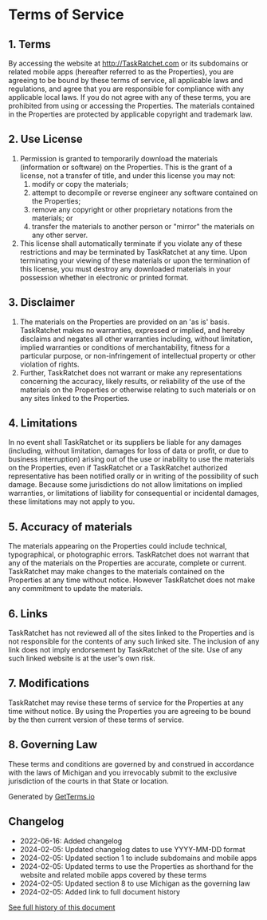 # Terms of Service

## 1. Terms

By accessing the website at <http://TaskRatchet.com> or its subdomains or related mobile apps (hereafter referred to as the Properties), you are agreeing to be bound by these terms of service, all applicable laws and regulations, and agree that you are responsible for compliance with any applicable local laws. If you do not agree with any of these terms, you are prohibited from using or accessing the Properties. The materials contained in the Properties are protected by applicable copyright and trademark law.

## 2. Use License

1. Permission is granted to temporarily download the materials (information or software) on the Properties. This is the grant of a license, not a transfer of title, and under this license you may not:
   1. modify or copy the materials;
   2. attempt to decompile or reverse engineer any software contained on the Properties;
   3. remove any copyright or other proprietary notations from the materials; or
   4. transfer the materials to another person or "mirror" the materials on any other server.
2. This license shall automatically terminate if you violate any of these restrictions and may be terminated by TaskRatchet at any time. Upon terminating your viewing of these materials or upon the termination of this license, you must destroy any downloaded materials in your possession whether in electronic or printed format.

## 3. Disclaimer

1. The materials on the Properties are provided on an 'as is' basis. TaskRatchet makes no warranties, expressed or implied, and hereby disclaims and negates all other warranties including, without limitation, implied warranties or conditions of merchantability, fitness for a particular purpose, or non-infringement of intellectual property or other violation of rights.
2. Further, TaskRatchet does not warrant or make any representations concerning the accuracy, likely results, or reliability of the use of the materials on the Properties or otherwise relating to such materials or on any sites linked to the Properties.

## 4. Limitations

In no event shall TaskRatchet or its suppliers be liable for any damages (including, without limitation, damages for loss of data or profit, or due to business interruption) arising out of the use or inability to use the materials on the Properties, even if TaskRatchet or a TaskRatchet authorized representative has been notified orally or in writing of the possibility of such damage. Because some jurisdictions do not allow limitations on implied warranties, or limitations of liability for consequential or incidental damages, these limitations may not apply to you.

## 5. Accuracy of materials

The materials appearing on the Properties could include technical, typographical, or photographic errors. TaskRatchet does not warrant that any of the materials on the Properties are accurate, complete or current. TaskRatchet may make changes to the materials contained on the Properties at any time without notice. However TaskRatchet does not make any commitment to update the materials.

## 6. Links

TaskRatchet has not reviewed all of the sites linked to the Properties and is not responsible for the contents of any such linked site. The inclusion of any link does not imply endorsement by TaskRatchet of the site. Use of any such linked website is at the user's own risk.

## 7. Modifications

TaskRatchet may revise these terms of service for the Properties at any time without notice. By using the Properties you are agreeing to be bound by the then current version of these terms of service.

## 8. Governing Law

These terms and conditions are governed by and construed in accordance with the laws of Michigan and you irrevocably submit to the exclusive jurisdiction of the courts in that State or location.

Generated by [GetTerms.io](https://getterms.io/)

## Changelog

- 2022-06-16: Added changelog
- 2024-02-05: Updated changelog dates to use YYYY-MM-DD format
- 2024-02-05: Updated section 1 to include subdomains and mobile apps
- 2024-02-05: Updated terms to use the Properties as shorthand for the website and related mobile apps covered by these terms
- 2024-02-05: Updated section 8 to use Michigan as the governing law
- 2024-02-05: Added link to full document history

[See full history of this document](https://github.com/TaskRatchet/TaskRatchet.com/blob/master/src/terms.md)
